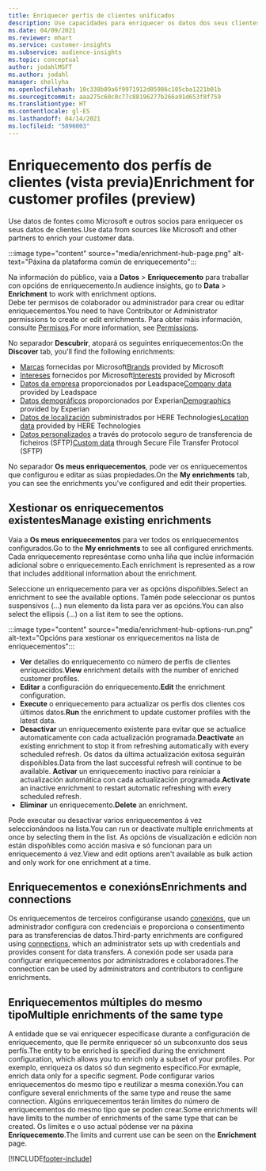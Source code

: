 ```yaml
---
title: Enriquecer perfís de clientes unificados
description: Use capacidades para enriquecer os datos dos seus clientes.
ms.date: 04/09/2021
ms.reviewer: mhart
ms.service: customer-insights
ms.subservice: audience-insights
ms.topic: conceptual
author: jodahlMSFT
ms.author: jodahl
manager: shellyha
ms.openlocfilehash: 10c338b89a6f9971912d05986c105cba1221b01b
ms.sourcegitcommit: aaa275c60c0c77c88196277b266a91d653f8f759
ms.translationtype: HT
ms.contentlocale: gl-ES
ms.lasthandoff: 04/14/2021
ms.locfileid: "5896003"
---
```

# <a name="enrichment-for-customer-profiles-preview"></a><span data-ttu-id="c2a1d-103">Enriquecemento dos perfís de clientes (vista previa)</span><span class="sxs-lookup"><span data-stu-id="c2a1d-103">Enrichment for customer profiles (preview)</span></span>

<span data-ttu-id="c2a1d-104">Use datos de fontes como Microsoft e outros socios para enriquecer os seus datos de clientes.</span><span class="sxs-lookup"><span data-stu-id="c2a1d-104">Use data from sources like Microsoft and other partners to enrich your customer data.</span></span>

:::image type="content" source="media/enrichment-hub-page.png" alt-text="Páxina da plataforma común de enriquecemento":::

<span data-ttu-id="c2a1d-106">Na información do público, vaia a **Datos** > **Enriquecemento** para traballar con opcións de enriquecemento.</span><span class="sxs-lookup"><span data-stu-id="c2a1d-106">In audience insights, go to **Data** > **Enrichment** to work with enrichment options.</span></span>    
<span data-ttu-id="c2a1d-107">Debe ter permisos de colaborador ou administrador para crear ou editar enriquecementos.</span><span class="sxs-lookup"><span data-stu-id="c2a1d-107">You need to have Contributor or Administrator permissions to create or edit enrichments.</span></span> <span data-ttu-id="c2a1d-108">Para obter máis información, consulte [Permisos](permissions.md).</span><span class="sxs-lookup"><span data-stu-id="c2a1d-108">For more information, see [Permissions](permissions.md).</span></span>

<span data-ttu-id="c2a1d-109">No separador **Descubrir**, atopará os seguintes enriquecementos:</span><span class="sxs-lookup"><span data-stu-id="c2a1d-109">On the **Discover** tab, you'll find the following enrichments:</span></span>

- <span data-ttu-id="c2a1d-110">[Marcas](enrichment-microsoft.md) fornecidas por Microsoft</span><span class="sxs-lookup"><span data-stu-id="c2a1d-110">[Brands](enrichment-microsoft.md) provided by Microsoft</span></span>
- <span data-ttu-id="c2a1d-111">[Intereses](enrichment-microsoft.md) fornecidos por Microsoft</span><span class="sxs-lookup"><span data-stu-id="c2a1d-111">[Interests](enrichment-microsoft.md) provided by Microsoft</span></span>
- <span data-ttu-id="c2a1d-112">[Datos da empresa](enrichment-leadspace.md) proporcionados por Leadspace</span><span class="sxs-lookup"><span data-stu-id="c2a1d-112">[Company data](enrichment-leadspace.md) provided by Leadspace</span></span>
- <span data-ttu-id="c2a1d-113">[Datos demográficos](enrichment-experian.md) proporcionados por Experian</span><span class="sxs-lookup"><span data-stu-id="c2a1d-113">[Demographics](enrichment-experian.md) provided by Experian</span></span>
- <span data-ttu-id="c2a1d-114">[Datos de localización](enrichment-here.md) subministrados por HERE Technologies</span><span class="sxs-lookup"><span data-stu-id="c2a1d-114">[Location data](enrichment-here.md) provided by HERE Technologies</span></span>
- <span data-ttu-id="c2a1d-115">[Datos personalizados](enrichment-SFTP-custom-import.md) a través do protocolo seguro de transferencia de ficheiros (SFTP)</span><span class="sxs-lookup"><span data-stu-id="c2a1d-115">[Custom data](enrichment-SFTP-custom-import.md) through Secure File Transfer Protocol (SFTP)</span></span>

<span data-ttu-id="c2a1d-116">No separador **Os meus enriquecementos**, pode ver os enriquecementos que configurou e editar as súas propiedades.</span><span class="sxs-lookup"><span data-stu-id="c2a1d-116">On the **My enrichments** tab, you can see the enrichments you've configured and edit their properties.</span></span>

## <a name="manage-existing-enrichments"></a><span data-ttu-id="c2a1d-117">Xestionar os enriquecementos existentes</span><span class="sxs-lookup"><span data-stu-id="c2a1d-117">Manage existing enrichments</span></span>

<span data-ttu-id="c2a1d-118">Vaia a **Os meus enriquecementos** para ver todos os enriquecementos configurados.</span><span class="sxs-lookup"><span data-stu-id="c2a1d-118">Go to the **My enrichments** to see all configured enrichments.</span></span> <span data-ttu-id="c2a1d-119">Cada enriquecemento represéntase como unha liña que inclúe información adicional sobre o enriquecemento.</span><span class="sxs-lookup"><span data-stu-id="c2a1d-119">Each enrichment is represented as a row that includes additional information about the enrichment.</span></span>

<span data-ttu-id="c2a1d-120">Seleccione un enriquecemento para ver as opcións dispoñibles.</span><span class="sxs-lookup"><span data-stu-id="c2a1d-120">Select an enrichment to see the available options.</span></span> <span data-ttu-id="c2a1d-121">Tamén pode seleccionar os puntos suspensivos (...) nun elemento da lista para ver as opcións.</span><span class="sxs-lookup"><span data-stu-id="c2a1d-121">You can also select the ellipsis (...) on a list item to see the options.</span></span>

:::image type="content" source="media/enrichment-hub-options-run.png" alt-text="Opcións para xestionar os enriquecementos na lista de enriquecementos":::

- <span data-ttu-id="c2a1d-123">**Ver** detalles do enriquecemento co número de perfís de clientes enriquecidos.</span><span class="sxs-lookup"><span data-stu-id="c2a1d-123">**View** enrichment details with the number of enriched customer profiles.</span></span>
- <span data-ttu-id="c2a1d-124">**Editar** a configuración do enriquecemento.</span><span class="sxs-lookup"><span data-stu-id="c2a1d-124">**Edit** the enrichment configuration.</span></span>
- <span data-ttu-id="c2a1d-125">**Execute** o enriquecemento para actualizar os perfís dos clientes cos últimos datos.</span><span class="sxs-lookup"><span data-stu-id="c2a1d-125">**Run** the enrichment to update customer profiles with the latest data.</span></span>
- <span data-ttu-id="c2a1d-126">**Desactivar** un enriquecemento existente para evitar que se actualice automaticamente con cada actualización programada.</span><span class="sxs-lookup"><span data-stu-id="c2a1d-126">**Deactivate** an existing enrichment to stop it from refreshing automatically with every scheduled refresh.</span></span> <span data-ttu-id="c2a1d-127">Os datos da última actualización exitosa seguirán dispoñibles.</span><span class="sxs-lookup"><span data-stu-id="c2a1d-127">Data from the last successful refresh will continue to be available.</span></span> <span data-ttu-id="c2a1d-128">**Activar** un enriquecemento inactivo para reiniciar a actualización automática con cada actualización programada.</span><span class="sxs-lookup"><span data-stu-id="c2a1d-128">**Activate** an inactive enrichment to restart automatic refreshing with every scheduled refresh.</span></span>
- <span data-ttu-id="c2a1d-129">**Eliminar** un enriquecemento.</span><span class="sxs-lookup"><span data-stu-id="c2a1d-129">**Delete** an enrichment.</span></span>

<span data-ttu-id="c2a1d-130">Pode executar ou desactivar varios enriquecementos á vez seleccionándoos na lista.</span><span class="sxs-lookup"><span data-stu-id="c2a1d-130">You can run or deactivate multiple enrichments at once by selecting them in the list.</span></span> <span data-ttu-id="c2a1d-131">As opcións de visualización e edición non están dispoñibles como acción masiva e só funcionan para un enriquecemento á vez.</span><span class="sxs-lookup"><span data-stu-id="c2a1d-131">View and edit options aren't available as bulk action and only work for one enrichment at a time.</span></span>

## <a name="enrichments-and-connections"></a><span data-ttu-id="c2a1d-132">Enriquecementos e conexións</span><span class="sxs-lookup"><span data-stu-id="c2a1d-132">Enrichments and connections</span></span>

<span data-ttu-id="c2a1d-133">Os enriquecementos de terceiros configúranse usando [conexións](connections.md), que un administrador configura con credenciais e proporciona o consentimento para as transferencias de datos.</span><span class="sxs-lookup"><span data-stu-id="c2a1d-133">Third-party enrichments are configured using [connections](connections.md), which an administrator sets up with credentials and provides consent for data transfers.</span></span> <span data-ttu-id="c2a1d-134">A conexión pode ser usada para configurar enriquecementos por administradores e colaboradores.</span><span class="sxs-lookup"><span data-stu-id="c2a1d-134">The connection can be used by administrators and contributors to configure enrichments.</span></span>  

## <a name="multiple-enrichments-of-the-same-type"></a><span data-ttu-id="c2a1d-135">Enriquecementos múltiples do mesmo tipo</span><span class="sxs-lookup"><span data-stu-id="c2a1d-135">Multiple enrichments of the same type</span></span>

<span data-ttu-id="c2a1d-136">A entidade que se vai enriquecer especifícase durante a configuración de enriquecemento, que lle permite enriquecer só un subconxunto dos seus perfís.</span><span class="sxs-lookup"><span data-stu-id="c2a1d-136">The entity to be enriched is specified during the enrichment configuration, which allows you to enrich only a subset of your profiles.</span></span> <span data-ttu-id="c2a1d-137">Por exemplo, enriqueza os datos só dun segmento específico.</span><span class="sxs-lookup"><span data-stu-id="c2a1d-137">For exmaple, enrich data only for a specific segment.</span></span> <span data-ttu-id="c2a1d-138">Pode configurar varios enriquecementos do mesmo tipo e reutilizar a mesma conexión.</span><span class="sxs-lookup"><span data-stu-id="c2a1d-138">You can configure several enrichments of the same type and reuse the same connection.</span></span> <span data-ttu-id="c2a1d-139">Algúns enriquecementos terán límites do número de enriquecementos do mesmo tipo que se poden crear.</span><span class="sxs-lookup"><span data-stu-id="c2a1d-139">Some enrichments will have limits to the number of enrichments of the same type that can be created.</span></span> <span data-ttu-id="c2a1d-140">Os límites e o uso actual pódense ver na páxina **Enriquecemento**.</span><span class="sxs-lookup"><span data-stu-id="c2a1d-140">The limits and current use can be seen on the **Enrichment** page.</span></span>

[!INCLUDE[footer-include](../includes/footer-banner.md)]
